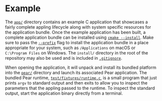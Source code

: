 # Example

The [`app/`](app) directory contains an example C application that showcases a fairly complete appling lifecycle along with system specific resources for the application bundle. Once the example application has been built, a complete application bundle can be installed using [`cmake --install`](https://cmake.org/cmake/help/latest/manual/cmake.1.html#install-a-project). Make sure to pass the [`--prefix`](https://cmake.org/cmake/help/latest/manual/cmake.1.html#cmdoption-cmake--install-0) flag to install the application bundle in a place appropriate for your system, such as `/Applications` on macOS or `C:\Program Files` on Windows. The `install/` directory in the root of the repository may also be used and is included in [`.gitignore`](../.gitignore).

When opening the application, it will unpack and install its bundled platform into the [`pear/`](pear) directory and launch its associated Pear application. The bundled Pear runtime, [`test/fixtures/runtime.c`](../test/fixtures/runtime.c), is a small program that just prints `argv` to standard output and then exits to allow you to inspect the parameters that the appling passed to the runtime. To inspect the standard output, start the application binary directly from a terminal.
